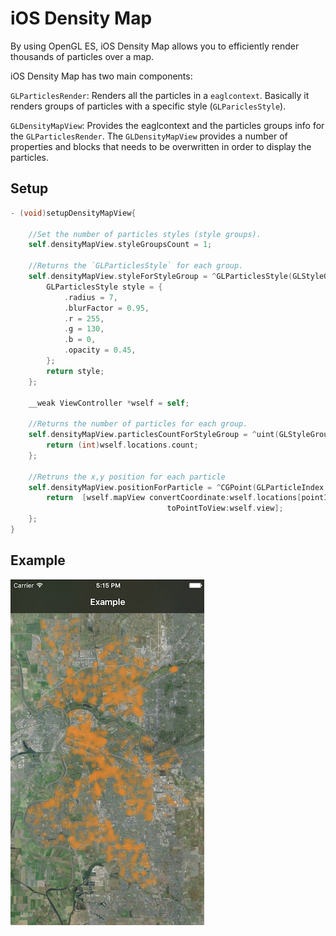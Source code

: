 # iOS Density Map

By using OpenGL ES, iOS Density Map allows you to efficiently render thousands of particles over a map.

iOS Density Map has two main components:

`GLParticlesRender`: Renders all the particles in a `eaglcontext`. Basically it renders groups of particles with a specific style (`GLPariclesStyle`).

`GLDensityMapView`: Provides the eaglcontext and the particles groups info for the `GLParticlesRender`. The `GLDensityMapView` provides  a number of properties and blocks that needs to be overwritten in order to display the particles.

## Setup

```Objective-c
- (void)setupDensityMapView{
    
    //Set the number of particles styles (style groups).
    self.densityMapView.styleGroupsCount = 1;
    
    //Returns the `GLParticlesStyle` for each group.
    self.densityMapView.styleForStyleGroup = ^GLParticlesStyle(GLStyleGroupIndex groupIndex) {
        GLParticlesStyle style = {
            .radius = 7,
            .blurFactor = 0.95,
            .r = 255,
            .g = 130,
            .b = 0,
            .opacity = 0.45,
        };
        return style;
    };
    
    __weak ViewController *wself = self;
    
    //Returns the number of particles for each group.
    self.densityMapView.particlesCountForStyleGroup = ^uint(GLStyleGroupIndex groupIndex) {
        return (int)wself.locations.count;
    };
    
    //Retruns the x,y position for each particle
    self.densityMapView.positionForParticle = ^CGPoint(GLParticleIndex pointIndex, GLStyleGroupIndex groupIndex) {
        return  [wself.mapView convertCoordinate:wself.locations[pointIndex].coordinate
                                   toPointToView:wself.view];
    };
}
```

## Example

![](Screenshot.png)

